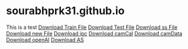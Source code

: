 # sourabhprk31.github.io



This is a test
<a href="answers.json">Download Train File</a>
<a href="answers_test.json">Download Test File</a>
<a href="ss.json">Download ss File</a>
<a href="answers2.json">Download new File</a>
<a href="initial_perspective_calibration.py">Download ipc</a>
<a href="new_cam_cal_for_real_robot.py">Download camCal</a>
<a href="camera_data.zip">Download camData</a>
<a href="openAI.zip">Download openAI</a>
<a href="Automation_Script.zip">Download AS</a>
